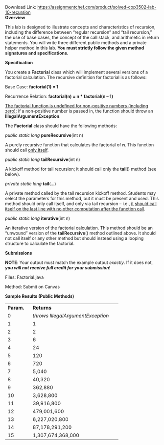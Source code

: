 Download Link: https://assignmentchef.com/product/solved-cop3502-lab-10-recursion
<br>
<strong>Overview</strong>

This lab is designed to illustrate concepts and characteristics of recursion, including the difference between “regular recursion” and “tail recursion,” the use of base cases, the concept of the call stack, and arithmetic in return statements. You will write three different public methods and a private helper method in this lab. <strong>You must strictly follow the given method signatures and specifications.</strong>

<strong>Specification </strong>

You create a <strong>Factorial</strong> class which will implement several versions of a factorial calculation. The recursive definition for factorial is as follows:




Base Case:                               <strong>factorial(1) = 1</strong>

Recurrence Relation:              <strong>factorial(n) = n * factorial(n – 1)</strong>




<u>The factorial function is undefined for non-positive numbers (including zero)</u>; if a non-positive number is passed in, the function should throw an <strong>IllegalArgumentException</strong>.




The <strong>Factorial</strong> class should have the following methods:




<em>public static </em><em>long</em> <strong>pureRecursive</strong>(int n)

A purely recursive function that calculates the factorial of <strong>n</strong>. This function should call <u>only itself</u>.




<em>public static </em><em>long</em> <strong>tailRecursive</strong>(int n)

A kickoff method for tail recursion; it should call only the <strong>tail</strong>() method (see below).




<em>private static </em><em>long</em> <strong>tail</strong>(…)

A private method called by the tail recursion kickoff method. Students may select the parameters for this method, but it must be present and used. This method should only call itself, and only via tail recursion – i.e., <u>it</u> <u>should call itself on the last line with no other computation after the function call</u>.




<em>public static </em><em>long</em> <strong>iterative</strong>(int n)

An iterative version of the factorial calculation. This method should be an “unwound” version of the <strong>tailRecursive</strong>() method outlined above. It should not call itself or any other method but should instead using a looping structure to calculate the factorial.







<strong>Submissions </strong>

<strong>NOTE</strong>: Your output must match the example output *exactly*. If it does not, <strong><em>you will not receive full credit for your submission</em></strong>!







Files:                Factorial.java

Method:           Submit on Canvas

<strong>Sample Results (Public Methods) </strong>




<table width="338">

 <tbody>

  <tr>

   <td width="66"><strong>Param.</strong></td>

   <td width="272"><strong>Returns</strong></td>

  </tr>

  <tr>

   <td width="66">0</td>

   <td width="272"><em>throws </em><em>IllegalArgumentException</em></td>

  </tr>

  <tr>

   <td width="66">1</td>

   <td width="272">1</td>

  </tr>

  <tr>

   <td width="66">2</td>

   <td width="272">2</td>

  </tr>

  <tr>

   <td width="66">3</td>

   <td width="272">6</td>

  </tr>

  <tr>

   <td width="66">4</td>

   <td width="272">24</td>

  </tr>

  <tr>

   <td width="66">5</td>

   <td width="272">120</td>

  </tr>

  <tr>

   <td width="66">6</td>

   <td width="272">720</td>

  </tr>

  <tr>

   <td width="66">7</td>

   <td width="272">5,040</td>

  </tr>

  <tr>

   <td width="66">8</td>

   <td width="272">40,320</td>

  </tr>

  <tr>

   <td width="66">9</td>

   <td width="272">362,880</td>

  </tr>

  <tr>

   <td width="66">10</td>

   <td width="272">3,628,800</td>

  </tr>

  <tr>

   <td width="66">11</td>

   <td width="272">39,916,800</td>

  </tr>

  <tr>

   <td width="66">12</td>

   <td width="272">479,001,600</td>

  </tr>

  <tr>

   <td width="66">13</td>

   <td width="272">6,227,020,800</td>

  </tr>

  <tr>

   <td width="66">14</td>

   <td width="272">87,178,291,200</td>

  </tr>

  <tr>

   <td width="66">15</td>

   <td width="272">1,307,674,368,000</td>

  </tr>

 </tbody>

</table>






